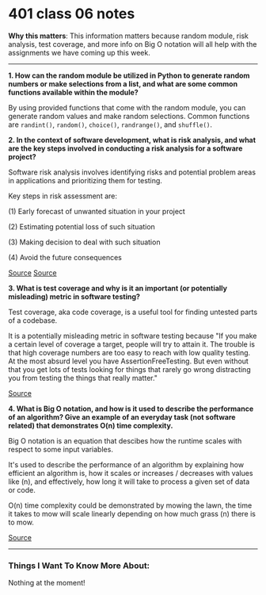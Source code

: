 # 401 class 06 notes

**Why this matters**: This information matters because random module, risk analysis, test coverage, and more info on Big O notation will all help with the assignments we have coming up this week.

------------------------------------


**1. How can the random module be utilized in Python to generate random numbers or make selections from a list, and what are some common functions available within the module?**

By using provided functions that come with the random module, you can generate random values and make random selections. Common functions are `randint()`, `random()`, `choice()`, `randrange()`, and `shuffle()`.

**2. In the context of software development, what is risk analysis, and what are the key steps involved in conducting a risk analysis for a software project?**

Software risk analysis involves identifying risks and potential problem areas in applications and prioritizing them for testing.

Key steps in risk assessment are:

(1) Early forecast of unwanted situation in your project

(2) Estimating potential loss of such situation

(3) Making decision to deal with such situation

(4) Avoid the future consequences


[Source](https://www.lambdatest.com/learning-hub/software-risk-analysis)
[Source](https://www.edureka.co/blog/risk-analysis-in-software-testing/)


**3. What is test coverage and why is it an important (or potentially misleading) metric in software testing?**

Test coverage, aka code coverage, is a useful tool for finding untested parts of a codebase.

It is a potentially misleading metric in software testing because "If you make a certain level of coverage a target, people will try to attain it. The trouble is that high coverage numbers are too easy to reach with low quality testing. At the most absurd level you have AssertionFreeTesting. But even without that you get lots of tests looking for things that rarely go wrong distracting you from testing the things that really matter."

[Source](https://martinfowler.com/bliki/TestCoverage.html)


**4. What is Big O notation, and how is it used to describe the performance of an algorithm? Give an example of an everyday task (not software related) that demonstrates O(n) time complexity.**

Big O notation is an equation that descibes how the runtime scales with respect to some input variables.

It's used to describe the performance of an algorithm by explaining how efficient an algorithm is, how it scales or increases / decreases with values like (n), and effectively, how long it will take to process a given set of data or code.

O(n) time complexity could be demonstrated by mowing the lawn, the time it takes to mow will scale linearly depending on how much grass (n) there is to mow.


[Source](https://www.youtube.com/watch?v=v4cd1O4zkGw) 

------------------------------------
### Things I Want To Know More About:
Nothing at the moment!